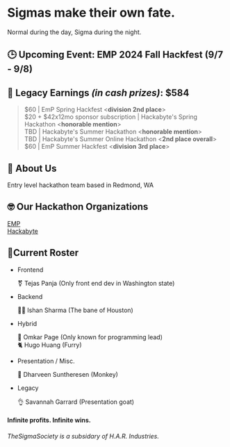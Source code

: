 # Sigmas make their own fate.

Normal during the day, Sigma during the night. 
## 🕒 Upcoming Event: EMP 2024 Fall Hackfest (9/7 - 9/8)

## 💸 Legacy Earnings ***(in cash prizes)***: $584
> $60 | EmP Spring Hackfest <**division 2nd place**>  
> $20 + $42x12mo sponsor subscription | Hackabyte's Spring Hackathon <**honorable mention**>  
> TBD | Hackabyte's Summer Hackathon <**honorable mention**> <br>
> TBD | Hackabyte's Summer Online Hackathon <**2nd place overall**> <br>
> $60 | EmP Summer Hackfest <**division 3rd place**>


## 🗿 About Us
Entry level hackathon team based in Redmond, WA  


## 🤓 Our Hackathon Organizations
<a href="https://emphackfest.org/">EMP</a> <br>
<a href="https://www.hackabyte.org/">Hackabyte</a>


## 🤫Current Roster


- Frontend

    ⚧️ Tejas Panja (Only front end dev in Washington state)

- Backend

    🧏‍♂️ Ishan Sharma (The bane of Houston)

- Hybrid

    🐐 Omkar Page (Only known for programming lead) <br>
    🐈 Hugo Huang (Furry)

- Presentation / Misc.  
    
    🙉 Dharveen Suntheresen (Monkey)

- Legacy  

    👌 Savannah Garrard (Presentation goat)


#### Infinite profits. Infinite wins.
###### TheSigmaSociety is a subsidary of H.A.R. Industries.
